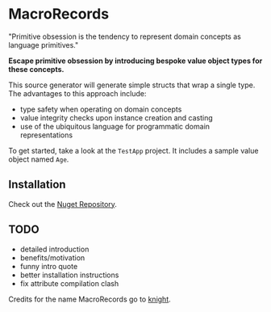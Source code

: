 # MacroRecords

"Primitive obsession is the tendency to represent domain concepts as language primitives."

**Escape primitive obsession by introducing bespoke value object types for these concepts.**

This source generator will generate simple structs that wrap a single type.
The advantages to this approach include:
- type safety when operating on domain concepts
- value integrity checks upon instance creation and casting
- use of the ubiquitous language for programmatic domain representations

To get started, take a look at the `TestApp` project. It includes a sample value object named `Age`.

## Installation

Check out the [Nuget Repository](https://www.nuget.org/packages/RhoMicro.MacroRecords).

## TODO

- detailed introduction
- benefits/motivation
- funny intro quote
- better installation instructions
- fix attribute compilation clash

Credits for the name MacroRecords go to [knight](https://github.com/muhamedkarajic).
